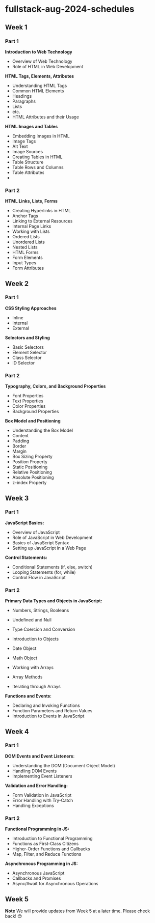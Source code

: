# fullstack-aug-2024-schedules

## Week 1
### Part 1
**Introduction to Web Technology**
* Overview of Web Technology
* Role of HTML in Web Development

**HTML Tags, Elements, Attributes**

* Understanding HTML Tags
* Common HTML Elements
* Headings
* Paragraphs
* Lists
* etc.
* HTML Attributes and their Usage
  
**HTML Images and Tables**
* Embedding Images in HTML
* Image Tags
* Alt Text
* Image Sources
* Creating Tables in HTML
* Table Structure
* Table Rows and Columns
* Table Attributes
* 
### Part 2
**HTML Links, Lists, Forms**
* Creating Hyperlinks in HTML
* Anchor Tags
* Linking to External Resources
* Internal Page Links
* Working with Lists
* Ordered Lists
* Unordered Lists
* Nested Lists
* HTML Forms
* Form Elements
* Input Types
* Form Attributes

## Week 2
### Part 1
**CSS Styling Approaches**

* Inline
* Internal
* External

**Selectors and Styling**

* Basic Selectors
* Element Selector
* Class Selector
* ID Selector

### Part 2
**Typography, Colors, and Background Properties**

* Font Properties
* Text Properties
* Color Properties
* Background Properties


**Box Model and Positioning**

* Understanding the Box Model
* Content
* Padding
* Border
* Margin
* Box Sizing Property
* Position Property
* Static Positioning
* Relative Positioning
* Absolute Positioning
* z-index Property


## Week 3
### Part 1

**JavaScript Basics:**

* Overview of JavaScript
* Role of JavaScript in Web Development
* Basics of JavaScript Syntax
* Setting up JavaScript in a Web Page

**Control Statements:**

* Conditional Statements (if, else, switch)
* Looping Statements (for, while)
* Control Flow in JavaScript

### Part 2

**Primary Data Types and Objects in JavaScript:**

* Numbers, Strings, Booleans
* Undefined and Null
* Type Coercion and Conversion

* Introduction to Objects
* Date Object
* Math Object
* Working with Arrays
* Array Methods
* Iterating through Arrays

**Functions and Events:**

* Declaring and Invoking Functions
* Function Parameters and Return Values
* Introduction to Events in JavaScript

## Week 4
### Part 1
**DOM Events and Event Listeners:**

* Understanding the DOM (Document Object Model)
* Handling DOM Events
* Implementing Event Listeners

**Validation and Error Handling:**

* Form Validation in JavaScript
* Error Handling with Try-Catch
* Handling Exceptions

### Part 2
**Functional Programming in JS:**

* Introduction to Functional Programming
* Functions as First-Class Citizens
* Higher-Order Functions and Callbacks
* Map, Filter, and Reduce Functions

**Asynchronous Programming in JS:**

* Asynchronous JavaScript
* Callbacks and Promises
* Async/Await for Asynchronous Operations


## Week 5

**Note** We will provide updates from Week 5 at a later time. Please check back! 😊
